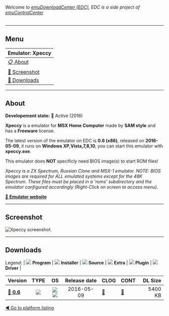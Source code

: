###### Welcome to [emuDownloadCenter (EDC)](https://github.com/PhoenixInteractiveNL/emuDownloadCenter/wiki/), EDC is a side project of [emuControlCenter](https://github.com/PhoenixInteractiveNL/emuControlCenter/wiki/)
***
## Menu
| **Emulator: Xpeccy** |
|:---------|
| [:clipboard: About](#about) |
| [:sunrise: Screenshot](#screenshot) |
| [:floppy_disk: Downloads](#downloads) |
***
## About
**Developement state:** :large_blue_circle: Active (2016)

**Xpeccy** is a emulator for **MSX Home Computer** made by **SAM style** and has a **Freeware** license.

The latest version of the emulator on EDC is **0.6 (x86)**, released on **2016-05-09**, it runs on **Windows XP,Vista,7,8,10**, you can start this emulator with **xpeccy.exe**.

This emulator does **NOT** specificly need BIOS image(s) to start ROM files!

_Xpeccy is a ZX Spectrum, Russian Clone and MSX-1 emulator. NOTE: BIOS images are required for ALL emulated systems except for the 48K Spectrum. These files must be placed in a 'roms' subdirectory and the emulator configured accordingly (Right-Click on screen to access menu)._

[:link: **Emulator website**](https://github.com/samstyle/Xpeccy)
***
## Screenshot
![](https://raw.githubusercontent.com/PhoenixInteractiveNL/emuDownloadCenter/master/hooks/xpeccy/emulator_screen_01.jpg "Xpeccy screenshot.")
***
## Downloads
Legend:
| ![](https://raw.githubusercontent.com/wiki/PhoenixInteractiveNL/emuDownloadCenter/images_misc/icon_program_24.png) **Program** | 
![](https://raw.githubusercontent.com/wiki/PhoenixInteractiveNL/emuDownloadCenter/images_misc/icon_installer_24.png) **Installer** | 
![](https://raw.githubusercontent.com/wiki/PhoenixInteractiveNL/emuDownloadCenter/images_misc/icon_source_code_24.png) **Source** | 
![](https://raw.githubusercontent.com/wiki/PhoenixInteractiveNL/emuDownloadCenter/images_misc/icon_extra_24.png) **Extra** | 
![](https://raw.githubusercontent.com/wiki/PhoenixInteractiveNL/emuDownloadCenter/images_misc/icon_plugin_24.png) **Plugin** | 
![](https://raw.githubusercontent.com/wiki/PhoenixInteractiveNL/emuDownloadCenter/images_misc/icon_driver_24.png) **Driver** | 
 
| Version  | TYPE | OS | Release date  | CLOG | CONT | DL Size  |
|:---------|:----:|:--:|:-------------:|:-----|:-----|---------:|
| [:floppy_disk: **0.6**](https://github.com/PhoenixInteractiveNL/edc-repo0006/raw/master/xpeccy/0.6.7z) | ![](https://raw.githubusercontent.com/wiki/PhoenixInteractiveNL/emuDownloadCenter/images_misc/icon_program_24.png) | ![](https://raw.githubusercontent.com/wiki/PhoenixInteractiveNL/emuDownloadCenter/images_misc/logo_windows_24.png)![](https://raw.githubusercontent.com/wiki/PhoenixInteractiveNL/emuDownloadCenter/images_misc/icon_32-bit_24.png) | 2016-05-09 | [:page_facing_up:](https://github.com/PhoenixInteractiveNL/edc-repo0006/blob/master/xpeccy/0.6_changelog.txt) | [:mag_right:](https://github.com/PhoenixInteractiveNL/edc-repo0006/blob/master/xpeccy/0.6_contents.txt) | 5400 KB |

[:arrow_backward: Go to platform listing](https://github.com/PhoenixInteractiveNL/emuDownloadCenter/wiki/EDC-Platform-List)
